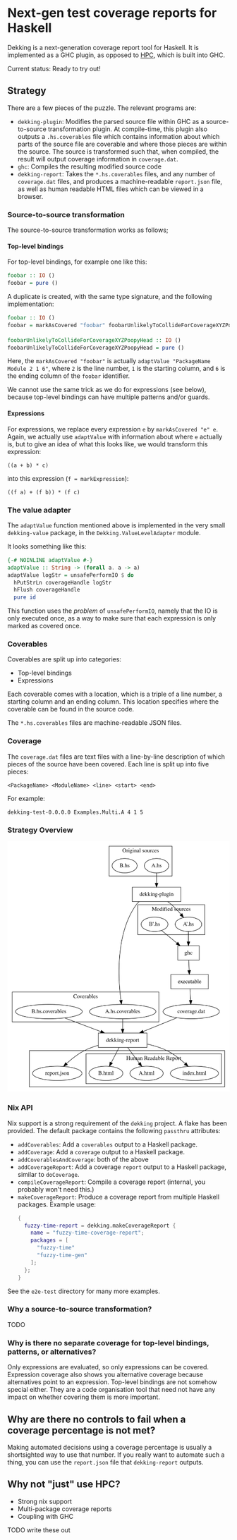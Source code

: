 # Next-gen test coverage reports for Haskell

Dekking is a next-generation coverage report tool for Haskell.
It is implemented as a GHC plugin, as opposed to [HPC](https://hackage.haskell.org/package/hpc), which is built into GHC.

Current status: Ready to try out!

## Strategy

There are a few pieces of the puzzle.
The relevant programs are:

* `dekking-plugin`:
   Modifies the parsed source file within GHC as a source-to-source
   transformation plugin.
   At compile-time, this plugin also outputs a `.hs.coverables` file which
   contains information about which parts of the source file are coverable and
   where those pieces are within the source.
   The source is transformed such that, when compiled, the result will output
   coverage information in `coverage.dat`.
* `ghc`: Compiles the resulting modified source code
* `dekking-report`:
   Takes the `*.hs.coverables` files, and any number of `coverage.dat` files,
   and produces a machine-readable `report.json` file, as well as human
   readable HTML files which can be viewed in a browser.

### Source-to-source transformation

The source-to-source transformation works as follows;

#### Top-level bindings

For top-level bindings, for example one like this:

``` haskell
foobar :: IO ()
foobar = pure ()
```

A duplicate is created, with the same type signature, and the following implementation:

``` haskell
foobar :: IO ()
foobar = markAsCovered "foobar" foobarUnlikelyToCollideForCoverageXYZPoopyHead

foobarUnlikelyToCollideForCoverageXYZPoopyHead :: IO ()
foobarUnlikelyToCollideForCoverageXYZPoopyHead = pure ()
```

Here, the `markAsCovered "foobar"` is actually `adaptValue "PackageName Module 2
1 6"`, where `2` is the line number, `1` is the starting column, and `6` is the
ending column of the `foobar` identifier.

We cannot use the same trick as we do for expressions (see below), because
top-level bindings can have multiple patterns and/or guards.

#### Expressions

For expressions, we replace every expression `e` by `markAsCovered "e" e`.
Again, we actually use `adaptValue` with information about where `e` actually
is, but to give an idea of what this looks like, we would transform this
expression:

```
((a + b) * c)
```

into this expression (`f = markExpression`):

```
((f a) + (f b)) * (f c)
```

### The value adapter

The `adaptValue` function mentioned above is implemented in the very small `dekking-value` package, in the `Dekking.ValueLevelAdapter` module.

It looks something like this:

``` haskell
{-# NOINLINE adaptValue #-}
adaptValue :: String -> (forall a. a -> a)
adaptValue logStr = unsafePerformIO $ do
  hPutStrLn coverageHandle logStr
  hFlush coverageHandle
  pure id
```

This function uses the _problem_ of `unsafePerformIO`, namely that the IO is only executed once, as a way to make sure that each expression is only marked as covered once.

### Coverables

Coverables are split up into categories:

* Top-level bindings
* Expressions

Each coverable comes with a location, which is a triple of a line number, a
starting column and an ending column.
This location specifies where the coverable can be found in the source code.

The `*.hs.coverables` files are machine-readable JSON files.

### Coverage

The `coverage.dat` files are text files with a line-by-line description of which pieces of the source have been covered.
Each line is split up into five pieces:

```
<PackageName> <ModuleName> <line> <start> <end>
```
For example:
```
dekking-test-0.0.0.0 Examples.Multi.A 4 1 5
```

### Strategy Overview

![Strategy graph](docs/strategy.svg)

### Nix API

Nix support is a strong requirement of the `dekking` project.
A flake has been provided.
The default package contains the following `passthru` attributes:

* `addCoverables`: Add a `coverables` output to a Haskell package.
* `addCoverage`: Add a `coverage` output to a Haskell package.
* `addCoverablesAndCoverage`: both of the above
* `addCoverageReport`: Add a coverage `report` output to a Haskell package, similar to `doCoverage`.
* `compileCoverageReport`: Compile a coverage report (internal, you probably won't need this.)
* `makeCoverageReport`: Produce a coverage report from multiple Haskell packages.
  Example usage:
  ``` nix
  {
    fuzzy-time-report = dekking.makeCoverageReport {
      name = "fuzzy-time-coverage-report";
      packages = [
        "fuzzy-time"
        "fuzzy-time-gen"
      ];
    };
  }
  ```

See the `e2e-test` directory for many more examples.

### Why a source-to-source transformation?

TODO

### Why is there no separate coverage for top-level bindings, patterns, or alternatives?

Only expressions are evaluated, so only expressions can be covered.
Expression coverage also shows you alternative coverage because alternatives
point to an expression.
Top-level bindings are not somehow special either.
They are a code organisation tool that need not have any impact on whether
covering them is more important.

## Why are there no controls to fail when a coverage percentage is not met?

Making automated decisions using a coverage percentage is usually a
shortsighted way to use that number.
If you really want to automate such a thing, you can use the `report.json` file
that `dekking-report` outputs.

## Why not "just" use HPC?

* Strong nix support
* Multi-package coverage reports
* Coupling with GHC

TODO write these out
